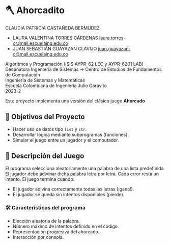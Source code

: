 # 🪓 Ahorcadito

CLAUDIA PATRICIA CASTAÑEDA BERMUDEZ
- LAURA VALENTINA TORRES CÁRDENAS <laura.torres-c@mail.escuelaing.edu.co>
- JUAN SEBASTIÁN GUAYAZÁN CLAVIJO <juan.guayazan-c@mail.escuelaing.edu.co>

Algoritmos y Programación (ISIS AYPR-62 LEC y AYPR-6201 LAB)   
Decanatura Ingeniería de Sistemas → Centro de Estudios de Fundamentos de Computación    
Ingeniería de Sistemas y Matemáticas    
Escuela Colombiana de Ingeniería Julio Garavito    
2023-2

Este proyecto implementa una versión del clásico juego **Ahorcado**

## 🎯 Objetivos del Proyecto

- Hacer uso de datos tipo `list` y `str`.
- Desarrollar lógica mediante subprogramas (funciones).
- Simular el juego entre un jugador y el computador.

## 🧠 Descripción del Juego

El programa selecciona aleatoriamente una palabra de una lista predefinida. El jugador debe adivinar dicha palabra letra por letra. Cada error resta un intento. El juego termina cuando:

- El jugador adivina correctamente todas las letras (¡gana!).
- El jugador se queda sin intentos disponibles (pierde).

### 🛠 Características del programa

- Elección aleatoria de la palabra.
- Número máximo de intentos definido en el código.
- Representación progresiva del ahorcado.
- Interacción por consola.
